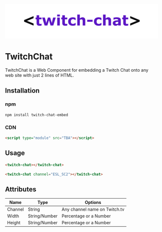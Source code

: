 ![Twitch Chat Component logo](twitch-chat.png)

# TwitchChat

TwitchChat is a Web Component for embedding a Twitch Chat onto any web site with just 2 lines of HTML.

## Installation

### npm

```bash
npm install twitch-chat-embed
```

### CDN

```html
<script type="module" src="TBA"></script>
```

## Usage

```html
<twitch-chat></twitch-chat>
```

```html
<twitch-chat channel="ESL_SC2"></twitch-chat>
```

## Attributes

| Name    | Type          | Options                       |
| ------- | ------------- | ----------------------------- |
| Channel | String        | Any channel name on Twitch.tv |
| Width   | String/Number | Percentage or a Number        |
| Height  | String/Number | Percentage or a Number        |
